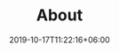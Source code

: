 ---
title: "About"
date: 2019-10-17T11:22:16+06:00
draft: false
description : "this is a meta description"
---